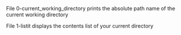 File 0-current_working_directory prints the absolute path name of the current working directory

File 1-listit displays the contents list of your current directory
